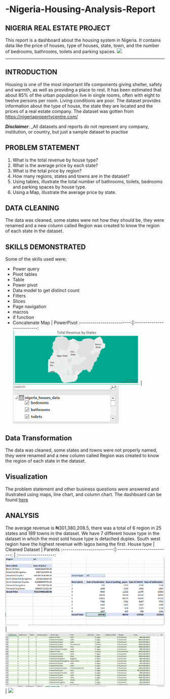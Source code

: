# -Nigeria-Housing-Analysis-Report
## NIGERIA REAL ESTATE PROJECT
This report is a dashboard about the housing system in Nigeria.  It contains data like the price of houses, type of houses, state, town, and the number of bedrooms, bathrooms, toilets and parking spaces.
![](realestate.jpg)
___
## INTRODUCTION
Housing is one of the most important life components giving shelter, safety and warmth, as well as providing a place to rest. It has been estimated that about 85% of the urban population live in single rooms, often with eight to twelve persons per room. Living conditions are poor. 
The dataset provides information about the type of house, the state they are located and the prices of a real estate company. The dataset was gotten from https://nigeriapropertycentre.com/


**_Disclaimer_**: _All datasets and reports do not represent any company, institution, or country, but just a sample dataset to practise 

## PROBLEM STATEMENT
1.	What is the total revenue by house type?
2.	What is the average price by each state?
3.	What is the total price by region?
4.	How many regions, states and towns are in the dataset?
5.	Using tables, illustrate the total number of bathrooms, toilets, bedrooms and parking spaces by house type.
6.	Using a Map, illustrate the average price by state.

 ## DATA CLEANING
 The data was cleaned, some states were not how they should be, they were renamed and a new column called Region was created to know the region of each state in the dataset.

## SKILLS DEMONSTRATED
Some of the skills used were;
-	Power query
-	Pivot tables
- Table
- Power pivot
- Data model to get distinct count
- Filters
- Slices
- Page navigation
- macros
- if function
- Concatenate
     Map           |      PowerPivot
  :-------------------------:|:--------------------------:
  ![](MAP.png)     |   ![](model1.png)

## Data Transformation
The data was cleaned, some states and towns were not properly named, they were renamed and a new column called Region was created to know the region of each state in the dataset.

## Visualization
The problem statement and other business questions were answered and illustrated using maps, line chart, and column chart. The dashboard can be found [here](https://docs.google.com/spreadsheets/d/1eOeeUB85Szh29GguPOhWvA9Q6VLU3rsv/edit?usp=drive_link&ouid=100550738749140141761&rtpof=true&sd=true)

## ANALYSIS
The average revenue is ₦301,380,208.5, there was a total of 6 region in 25 states and 189 towns in the dataset. We have 7 different house type in the dataset in which the most sold house type is detached duplex. South west region have the highest revenue with lagos being the first.
House type               | Cleaned Dataset               |  Parents
  :-------------------------:|:--------------------------:  | :------------------:
  ![](housing4.png)     |   ![](housing2.png)       |  ![](parents.png)
  



